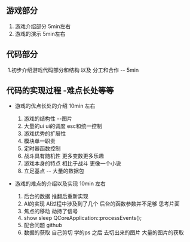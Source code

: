 ## 游戏部分

1. 游戏介绍部分 5min左右
2. 游戏的演示     5min左右



## 代码部分

​			1.初步介绍游戏代码部分和结构  以及 分工和合作 -- 5min



## 代码的实现过程 -难点长处等等 

- 游戏的优点长处的介绍 10min 左右
  1. 游戏的结构性 --图片
  2. 大量的ui ui的调度 esc和统一控制
  3. 游戏优秀的扩展性
  4. 模块单一职责
  5. 定时器函数控制  
  6. 战斗具有随机性 更多变数更多乐趣
  7. 游戏本身的特点 相比于战斗 更像一个小说 
  8. 立足基点 -- 大量的数据包

- 游戏的难点的介绍以及实现  10min 左右
  1. 后台的数据 推翻后重新实现
  2. AI的实现 AI过程中涉及到了几个 后台的函数参数并不足够 思考片面 
  3. 焦点的移动 劫持了信号
  4. show sleep QCoreApplication::processEvents();
  5. 配合问题 github 
  6. 数据的获取 自己剪切 学的ps 之后 去切出来的图片 大量的图片的获取 